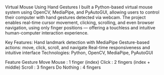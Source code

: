 Virtual Mouse Using Hand Gestures
I built a Python-based virtual mouse system using OpenCV, MediaPipe, and PyAutoGUI, allowing users to control their computer with hand gestures detected via webcam. The project enables real-time cursor movement, clicking, scrolling, and even browser navigation, using only finger positions — offering a touchless and intuitive human-computer interaction experience.

 Key Features:
Hand landmark detection with MediaPipe
Gesture-based actions: move, click, scroll, and navigate
Real-time responsiveness and intuitive interface
Technologies: Python, OpenCV, MediaPipe, PyAutoGUI

Feature	Gesture
Move Mouse	: 1 finger (index)
Click	: 2 fingers (index + middle)
Scroll	: 3 fingers
Do Nothing :	4 fingers
